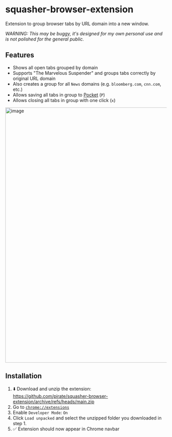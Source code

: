 # squasher-browser-extension

Extension to group browser tabs by URL domain into a new window.

*WARNING: This may be buggy, it's designed for my own personal use and is not polished for the general public.*

## Features

- Shows all open tabs grouped by domain
- Supports "The Marvelous Suspender" and groups tabs correctly by original URL domain
- Also creates a group for all `News` domains (e.g. `bloomberg.com`, `cnn.com`, etc.)
- Allows saving all tabs in group to [Pocket](https://getpocket.com) (`P`)
- Allows closing all tabs in group with one click (`x`)

<img width="796" alt="image" src="https://github.com/pirate/squasher-browser-extension/assets/511499/4d0528c2-41dc-4c4a-8cee-27e55f22755d">

## Installation

1. ⬇️ Download and unzip the extension: https://github.com/pirate/squasher-browser-extension/archive/refs/heads/main.zip
2. Go to [`chrome://extensions`](chrome://extensions/)
3. Enable `Developer Mode`: `On`
4. Click `Load unpacked` and select the unzipped folder you downloaded in step 1.
5. ✅ Extension should now appear in Chrome navbar
